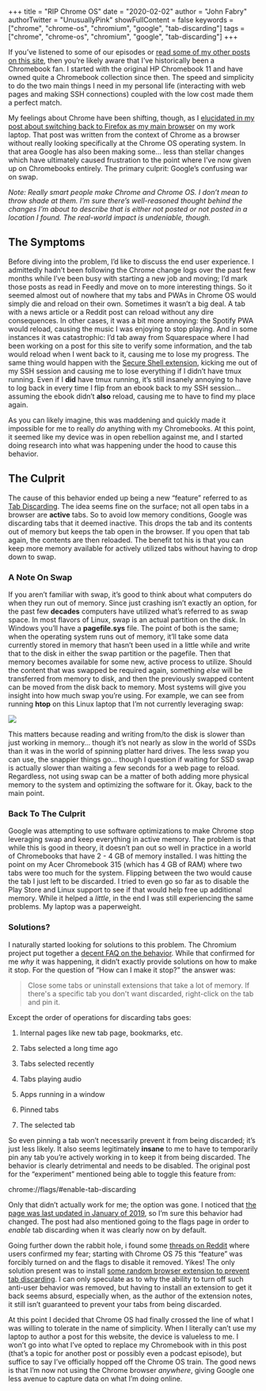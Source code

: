 +++
title = "RIP Chrome OS"
date = "2020-02-02"
author = "John Fabry"
authorTwitter = "UnusuallyPink"
showFullContent = false
keywords = ["chrome", "chrome-os", "chromium", "google", "tab-discarding"]
tags = ["chrome", "chrome-os", "chromium", "google", "tab-discarding"]
+++

If you’ve listened to some of our episodes or [read some of my other posts on this site](https://www.unusually.pink/blog/unusually-pink-impressions-acer-chromebook-315), then you’re likely aware that I’ve historically been a Chromebook fan. I started with the original HP Chromebook 11 and have owned quite a Chromebook collection since then. The speed and simplicity to do the two main things I need in my personal life (interacting with web pages and making SSH connections) coupled with the low cost made them a perfect match.

My feelings about Chrome have been shifting, though, as I [elucidated in my post about switching back to Firefox as my main browser](https://www.unusually.pink/blog/back-to-firefox) on my work laptop. That post was written from the context of Chrome as a browser without really looking specifically at the Chrome OS operating system. In that area Google has also been making some… less than stellar changes which have ultimately caused frustration to the point where I’ve now given up on Chromebooks entirely. The primary culprit: Google’s confusing war on swap.

_Note: Really smart people make Chrome and Chrome OS. I don’t mean to throw shade at them. I’m sure there’s well-reasoned thought behind the changes I’m about to describe that is either not posted or not posted in a location I found. The real-world impact is undeniable, though._

## The Symptoms

Before diving into the problem, I’d like to discuss the end user experience. I admittedly hadn’t been following the Chrome change logs over the past few months while I’ve been busy with starting a new job and moving; I’d mark those posts as read in Feedly and move on to more interesting things. So it seemed almost out of nowhere that my tabs and PWAs in Chrome OS would simply die and reload on their own. Sometimes it wasn’t a big deal. A tab with a news article or a Reddit post can reload without any dire consequences. In other cases, it was a bit more annoying: the Spotify PWA would reload, causing the music I was enjoying to stop playing. And in some instances it was catastrophic: I’d tab away from Squarespace where I had been working on a post for this site to verify some information, and the tab would reload when I went back to it, causing me to lose my progress. The same thing would happen with the [Secure Shell extension](https://chrome.google.com/webstore/detail/secure-shell-app/pnhechapfaindjhompbnflcldabbghjo?hl=en), kicking me out of my SSH session and causing me to lose everything if I didn’t have tmux running. Even if I **did** have tmux running, it’s still insanely annoying to have to log back in every time I flip from an ebook back to my SSH session… assuming the ebook didn’t **also** reload, causing me to have to find my place again.

As you can likely imagine, this was maddening and quickly made it impossible for me to really _do_ anything with my Chromebooks. At this point, it seemed like my device was in open rebellion against me, and I started doing research into what was happening under the hood to cause this behavior.

## The Culprit

The cause of this behavior ended up being a new “feature” referred to as [Tab Discarding](https://developers.google.com/web/updates/2015/09/tab-discarding?authuser=0). The idea seems fine on the surface; not all open tabs in a browser are **active** tabs. So to avoid low memory conditions, Google was discarding tabs that it deemed inactive. This drops the tab and its contents out of memory but keeps the tab open in the browser. If you open that tab again, the contents are then reloaded. The benefit tot his is that you can keep more memory available for actively utilized tabs without having to drop down to swap.

### A Note On Swap

If you aren’t familiar with swap, it’s good to think about what computers do when they run out of memory. Since just crashing isn’t exactly an option, for the past few **decades** computers have utilized what’s referred to as swap space. In most flavors of Linux, swap is an actual partition on the disk. In Windows you’ll have a **pagefile.sys** file. The point of both is the same; when the operating system runs out of memory, it’ll take some data currently stored in memory that hasn’t been used in a little while and write that to the disk in either the swap partition or the pagefile. Then that memory becomes available for some new, active process to utilize. Should the content that was swapped be required again, something _else_ will be transferred from memory to disk, and then the previously swapped content can be moved from the disk back to memory. Most systems will give you insight into how much swap you’re using. For example, we can see from running **htop** on this Linux laptop that I’m not currently leveraging swap:

![](images/RIPChromeOS_htop_swap.png)

This matters because reading and writing from/to the disk is slower than just working in memory… though it’s not nearly as slow in the world of SSDs than it was in the world of spinning platter hard drives. The less swap you can use, the snappier things go… though I question if waiting for SSD swap is actually slower than waiting a few seconds for a web page to reload. Regardless, not using swap can be a matter of both adding more physical memory to the system and optimizing the software for it. Okay, back to the main point.

### Back To The Culprit

Google was attempting to use software optimizations to make Chrome stop leveraging swap and keep everything in active memory. The problem is that while this is good in theory, it doesn’t pan out so well in practice in a world of Chromebooks that have 2 - 4 GB of memory installed. I was hitting the point on my Acer Chromebook 315 (which has 4 GB of RAM) where two tabs were too much for the system. Flipping between the two would cause the tab I just left to be discarded. I tried to even go so far as to disable the Play Store and Linux support to see if that would help free up additional memory. While it helped a _little_, in the end I was still experiencing the same problems. My laptop was a paperweight.

### Solutions?

I naturally started looking for solutions to this problem. The Chromium project put together a [decent FAQ on the behavior](https://www.chromium.org/chromium-os/chromiumos-design-docs/tab-discarding-and-reloading). While that confirmed for me _why_ it was happening, it didn’t exactly provide solutions on how to make it stop. For the question of “How can I make it stop?” the answer was:

> Close some tabs or uninstall extensions that take a lot of memory. If there's a specific tab you don't want discarded, right-click on the tab and pin it.

Except the order of operations for discarding tabs goes:

1. Internal pages like new tab page, bookmarks, etc.
    
2. Tabs selected a long time ago
    
3. Tabs selected recently
    
4. Tabs playing audio
    
5. Apps running in a window
    
6. Pinned tabs
    
7. The selected tab
    

So even pinning a tab won’t necessarily prevent it from being discarded; it’s just less likely. It also seems legitimately **insane** to me to have to temporarily pin any tab you’re actively working in to keep it from being discarded. The behavior is clearly detrimental and needs to be disabled. The original post for the “experiment” mentioned being able to toggle this feature from:

chrome://flags/#enable-tab-discarding

Only that didn’t actually work for me; the option was gone. I noticed that [the page was last updated in January of 2019](https://developers.google.com/web/updates/2015/09/tab-discarding?authuser=0), so I’m sure this behavior had changed. The post had also mentioned going to the flags page in order to _enable_ tab discarding when it was clearly now on by default.

Going further down the rabbit hole, i found some [threads on Reddit](https://www.reddit.com/r/chrome/comments/bxckh3/no_more_automatic_tab_discarding/) where users confirmed my fear; starting with Chrome OS 75 this “feature” was forcibly turned on and the flags to disable it removed. Yikes! The only solution present was to install [some random browser extension to prevent tab discarding](https://chrome.google.com/webstore/detail/disable-automatic-tab-dis/dnhngfnfolbmhgealdpolmhimnoliiok?authuser=0). I can only speculate as to why the ability to turn off such anti-user behavior was removed, but having to install an extension to get it back seems absurd, especially when, as the author of the extension notes, it still isn’t guaranteed to prevent your tabs from being discarded.

At this point I decided that Chrome OS had finally crossed the line of what I was willing to tolerate in the name of simplicity. When I literally can’t use my laptop to author a post for this website, the device is valueless to me. I won’t go into what I’ve opted to replace my Chromebook with in this post (that’s a topic for another post or possibly even a podcast episode), but suffice to say I’ve officially hopped off the Chrome OS train. The good news is that I’m now not using the Chrome browser _anywhere_, giving Google one less avenue to capture data on what I’m doing online.
